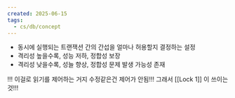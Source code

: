 ```yaml
---
created: 2025-06-15
tags:
  - cs/db/concept
---
```

- 동시에 실행되는 트랜잭션 간의 간섭을 얼마나 허용할지 결정하는 설정
- 격리성 높을수록, 성능 저하, 정합성 보장
- 격리성 낮을수록, 성늘 향상, 정합성 문제 발생 가능성 존재

!!! 이걸로 읽기를 제어하는 거지 수정같은건 제어가 안됨!!! 그래서 [[Lock 1]] 이 쓰이는 것!!!